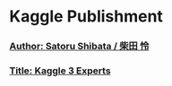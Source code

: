 # Kaggle Publishment
### [Author: Satoru Shibata / 柴田 怜](https://www.linkedin.com/in/the-worlds-strongest-data-scientist?lipi=urn%3Ali%3Apage%3Ad_flagship3_profile_view_base_contact_details%3BnOPiprBZTjKc0zdCa4HERA%3D%3D)

### [Title: Kaggle 3 Experts](https://github.com/satorushibata0627/Kaggle/blob/main/Kaggle%203%20Experts.jpg)
